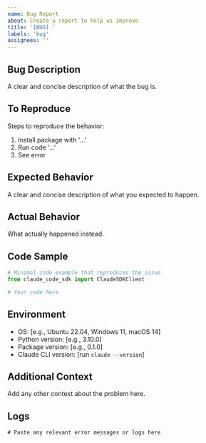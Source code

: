 ```yaml
---
name: Bug Report
about: Create a report to help us improve
title: '[BUG] '
labels: 'bug'
assignees: ''
---
```


## Bug Description
A clear and concise description of what the bug is.

## To Reproduce
Steps to reproduce the behavior:
1. Install package with '...'
2. Run code '...'
3. See error

## Expected Behavior
A clear and concise description of what you expected to happen.

## Actual Behavior
What actually happened instead.

## Code Sample
```python
# Minimal code example that reproduces the issue
from claude_code_sdk import ClaudeSDKClient

# Your code here
```

## Environment
- OS: [e.g., Ubuntu 22.04, Windows 11, macOS 14]
- Python version: [e.g., 3.10.0]
- Package version: [e.g., 0.1.0]
- Claude CLI version: [run `claude --version`]

## Additional Context
Add any other context about the problem here.

## Logs
```
# Paste any relevant error messages or logs here
```
